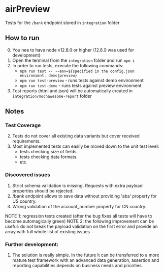 # airPreview

Tests for the `/bank` endpoint stored in `integration` folder

## How to run
0. You nee to have node v12.8.0 or higher (12.8.0 was used for development)
1. Open the terminal from the `integration` folder and run `npm i`
2. In order to run tests, execute the following commands: 
    * `npm run test -- --env=${specified in the config.json environamnt: demo|preview}`
    * `npm run test-preview` - runs tests against demo environment 
    * `npm run test-demo` - runs tests against preview environment 
3. Test reports (html and json) will be automatically created in `integration/mochawesome-report` folder


## Notes
### Test Coverage 
2. Tests do not cover all existing data variants but cover received requirements. 
3. Most implemented tests can easily be moved down to the unit test level:
    * tests checking size of fields
    * tests checking data formats
    * etc.

### Discovered issues
1. Strict schema validation is missing. Requests with extra payload properties should be rejected.
2. /bank endpoint allows to save data without providing 'aba' property for US country.
3. Wrong validation of the account_number property for CN country.

NOTE 1: regression tests created (after the bug fixes all tests will have to become automagically green)
NOTE 2: the following improvement can be useful: do not break the payload validation on the first error and provide an array with full whole list of existing issues 

### Further development:
1. The solution is really simple. In the future it can be transferred to a more mature test 
framework with an advanced data generation, assertion and reporting capabilities depends on 
business needs and priorities. 
